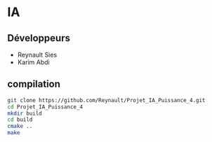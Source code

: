 # IA

## Développeurs
 - Reynault Sies
 - Karim Abdi

## compilation
```sh
git clone https://github.com/Reynault/Projet_IA_Puissance_4.git
cd Projet_IA_Puissance_4
mkdir build
cd build
cmake ..
make
```